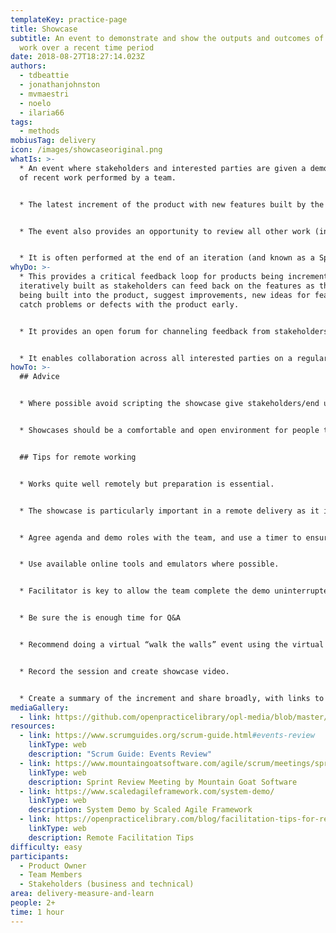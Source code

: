 ```yaml
---
templateKey: practice-page
title: Showcase
subtitle: An event to demonstrate and show the outputs and outcomes of a team's
  work over a recent time period
date: 2018-08-27T18:27:14.023Z
authors:
  - tdbeattie
  - jonathanjohnston
  - mvmaestri
  - noelo
  - ilaria66
tags:
  - methods
mobiusTag: delivery
icon: /images/showcaseoriginal.png
whatIs: >-
  * An event where stakeholders and interested parties are given a demonstration
  of recent work performed by a team.


  * The latest increment of the product with new features built by the the team is showcased.


  * The event also provides an opportunity to review all other work (including non-functional progress) performed by the team.


  * It is often performed at the end of an iteration (and known as a Sprint Review or Iteration Demo) but can be performed at key milestones in the life of the product and, indeed, can be scheduled at any time where feedback would be useful.
whyDo: >-
  * This provides a critical feedback loop for products being incrementally and
  iteratively built as stakeholders can feed back on the features as they are
  being built into the product, suggest improvements, new ideas for features and
  catch problems or defects with the product early.


  * It provides an open forum for channeling feedback from stakeholders into the product leadership so that the prioritisation and future work can be adapted accordingly.


  * It enables collaboration across all interested parties on a regular basis and facilitates conversation on the future direction of the product.
howTo: >-
  ## Advice


  * Where possible avoid scripting the showcase give stakeholders/end users the ability to play around with the new product. Showcases should be as interactive as possible, aiding the team in collecting real world feedback


  * Showcases should be a comfortable and open environment for people to speak freely. Encourage negative as well as positive feedback, this is the only way to ensure that you're building the right thing


  ## Tips for remote working


  * Works quite well remotely but preparation is essential.


  * The showcase is particularly important in a remote delivery as it is the primary if not the only opportunity to show the value that has been delivered during the sprint in the absence of the team being co-located.


  * Agree agenda and demo roles with the team, and use a timer to ensure you timebox the presentation.


  * Use available online tools and emulators where possible.


  * Facilitator is key to allow the team complete the demo uninterrupted and then allow stakeholders to give feedback and ask questions.


  * Be sure the is enough time for Q&A


  * Recommend doing a virtual “walk the walls” event using the virtual whiteboard tool to playback the sprint journey.


  * Record the session and create showcase video.


  * Create a summary of the increment and share broadly, with links to all available material.
mediaGallery:
  - link: https://github.com/openpracticelibrary/opl-media/blob/master/images/Showcase.png?raw=true
resources:
  - link: https://www.scrumguides.org/scrum-guide.html#events-review
    linkType: web
    description: "Scrum Guide: Events Review"
  - link: https://www.mountaingoatsoftware.com/agile/scrum/meetings/sprint-review-meeting
    linkType: web
    description: Sprint Review Meeting by Mountain Goat Software
  - link: https://www.scaledagileframework.com/system-demo/
    linkType: web
    description: System Demo by Scaled Agile Framework
  - link: https://openpracticelibrary.com/blog/facilitation-tips-for-remote-sessions/
    linkType: web
    description: Remote Facilitation Tips
difficulty: easy
participants:
  - Product Owner
  - Team Members
  - Stakeholders (business and technical)
area: delivery-measure-and-learn
people: 2+
time: 1 hour
---
```

